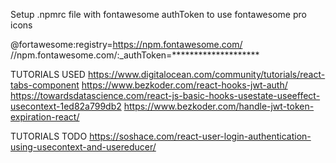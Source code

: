 Setup .npmrc file with fontawesome authToken to use fontawesome pro icons

@fortawesome:registry=https://npm.fontawesome.com/
//npm.fontawesome.com/:_authToken=********************

TUTORIALS USED
https://www.digitalocean.com/community/tutorials/react-tabs-component
https://www.bezkoder.com/react-hooks-jwt-auth/
https://towardsdatascience.com/react-js-basic-hooks-usestate-useeffect-usecontext-1ed82a799db2
https://www.bezkoder.com/handle-jwt-token-expiration-react/

TUTORIALS TODO
https://soshace.com/react-user-login-authentication-using-usecontext-and-usereducer/